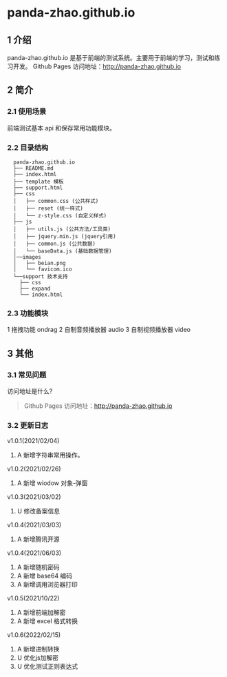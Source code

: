 # panda-zhao.github.io

## 1 介绍

panda-zhao.github.io 是基于前端的测试系统。主要用于前端的学习，测试和练习开发。
Github Pages 访问地址：http://panda-zhao.github.io

## 2 简介

### 2.1 使用场景

前端测试基本 api 和保存常用功能模块。

### 2.2 目录结构

```
  panda-zhao.github.io
  ├── README.md
  ├── index.html
  ├── template 模板
  ├── support.html
  ├── css
  │   ├── common.css (公共样式)
  │   ├── reset (统一样式)
  │   └── z-style.css (自定义样式)
  ├── js
  │   ├── utils.js (公共方法/工具类)
  │   ├── jquery.min.js (jquery引用)
  │   ├── common.js (公共数据)
  │   └── baseData.js (基础数据管理)
  │──images
  │   ├── beian.png
  │   └── favicom.ico
  └──support 技术支持
    ├── css
    ├── expand
    └── index.html
```

### 2.3 功能模块

1 拖拽功能 ondrag
2 自制音频播放器 audio
3 自制视频播放器 video

## 3 其他

### 3.1 常见问题

访问地址是什么?

> Github Pages 访问地址：http://panda-zhao.github.io

### 3.2 更新日志

v1.0.1(2021/02/04)

1. A 新增字符串常用操作。

v1.0.2(2021/02/26)

1. A 新增 wiodow 对象-弹窗

v1.0.3(2021/03/02)

1. U 修改备案信息

v1.0.4(2021/03/03)

1. A 新增腾讯开源

v1.0.4(2021/06/03)

1. A 新增随机密码
2. A 新增 base64 编码
3. A 新增调用浏览器打印

v1.0.5(2021/10/22)

1. A 新增前端加解密
2. A 新增 excel 格式转换

v1.0.6(2022/02/15)

1. A 新增进制转换
2. U 优化js加解密
3. U 优化测试正则表达式
